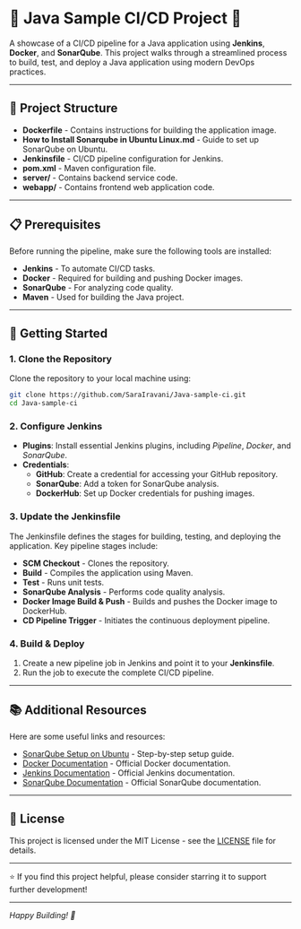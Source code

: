 
# 🌟 Java Sample CI/CD Project 🌟

A showcase of a CI/CD pipeline for a Java application using **Jenkins**, **Docker**, and **SonarQube**. This project walks through a streamlined process to build, test, and deploy a Java application using modern DevOps practices.

---

## 📂 Project Structure

- **Dockerfile** - Contains instructions for building the application image.
- **How to Install Sonarqube in Ubuntu Linux.md** - Guide to set up SonarQube on Ubuntu.
- **Jenkinsfile** - CI/CD pipeline configuration for Jenkins.
- **pom.xml** - Maven configuration file.
- **server/** - Contains backend service code.
- **webapp/** - Contains frontend web application code.

---

## 📋 Prerequisites

Before running the pipeline, make sure the following tools are installed:

- **Jenkins** - To automate CI/CD tasks.
- **Docker** - Required for building and pushing Docker images.
- **SonarQube** - For analyzing code quality.
- **Maven** - Used for building the Java project.

---

## 🏁 Getting Started

### 1. Clone the Repository

Clone the repository to your local machine using:

```bash
git clone https://github.com/SaraIravani/Java-sample-ci.git
cd Java-sample-ci
```

### 2. Configure Jenkins

- **Plugins**: Install essential Jenkins plugins, including _Pipeline_, _Docker_, and _SonarQube_.
- **Credentials**:
  - **GitHub**: Create a credential for accessing your GitHub repository.
  - **SonarQube**: Add a token for SonarQube analysis.
  - **DockerHub**: Set up Docker credentials for pushing images.

### 3. Update the Jenkinsfile

The Jenkinsfile defines the stages for building, testing, and deploying the application. Key pipeline stages include:

- **SCM Checkout** - Clones the repository.
- **Build** - Compiles the application using Maven.
- **Test** - Runs unit tests.
- **SonarQube Analysis** - Performs code quality analysis.
- **Docker Image Build & Push** - Builds and pushes the Docker image to DockerHub.
- **CD Pipeline Trigger** - Initiates the continuous deployment pipeline.

### 4. Build & Deploy

1. Create a new pipeline job in Jenkins and point it to your **Jenkinsfile**.
2. Run the job to execute the complete CI/CD pipeline.

---

## 📚 Additional Resources

Here are some useful links and resources:

- [SonarQube Setup on Ubuntu](How%20to%20Install%20Sonarqube%20in%20Ubuntu%20Linux.md) - Step-by-step setup guide.
- [Docker Documentation](https://docs.docker.com/) - Official Docker documentation.
- [Jenkins Documentation](https://www.jenkins.io/doc/) - Official Jenkins documentation.
- [SonarQube Documentation](https://docs.sonarqube.org/latest/) - Official SonarQube documentation.

---

## 📜 License

This project is licensed under the MIT License - see the [LICENSE](LICENSE) file for details.

---

⭐ If you find this project helpful, please consider starring it to support further development!

---

*Happy Building! 🎉*
